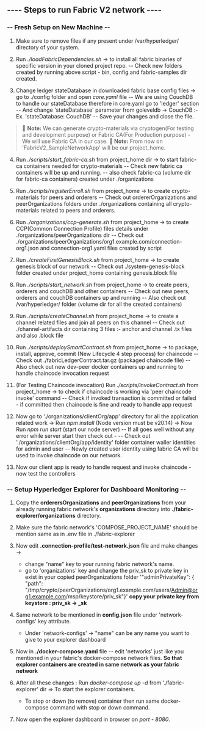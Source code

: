 ## ---- Steps to run Fabric V2 network ----

### **-- Fresh Setup on New Machine --**

1. Make sure to remove files if any present under /var/hyperledger/ directory of your system.

2. Run _./loadFabricDependencies.sh_ -> to install all fabric binaries of specific version in your cloned project repo.
   -- Check new folders created by running above script - bin, config and fabric-samples dir created.
3. Change ledger stateDatabase in downloaded fabric base config files -> go to ./config folder and open _core.yaml_ file
   -- We are using CouchDB to handle our stateDatabase therefore in core.yaml go to 'ledger' section
   -- And change 'stateDatabase' parameter from goleveldb -> CouchDB :- Ex. 'stateDatabase: CouchDB'
   -- Save your changes and close the file.

> :memo: **Note:** We can generate crypto-materials via cryptogen(For testing and development purpose) or Fabric CA(For Production purpose) - We will use Fabric CA in our case.
> :memo: **Note:** From now on 'FabricV2_SampleNetworkApp' will be our project_home.

4. Run _./scripts/start_fabric-ca.sh_ from project_home dir -> to start fabric-ca containers needed for crypto-materials
   -- Check new fabric ca containers will be up and running.
   -- also check fabric-ca (volume dir for fabric-ca containers) created under ./organizations

5. Run _./scripts/registerEnroll.sh_ from project_home -> to create crypto-materials for peers and orderers
   -- Check out ordererOrganizations and peerOrganizations folders under ./organizations containing all crypto-materials related to peers and orderers.

6. Run _./organizations/ccp-generate.sh_ from project_home -> to create CCP(Common Connection Profile) files details under ./organizations/peerOrganizations dir
   -- Check out ./organizations/peerOrganizations/org1.example.com/connection-org1.json and connection-org1.yaml files created by script

7. Run _./createFirstGenesisBlock.sh_ from project_home -> to create genesis block of our network
   -- Check out ./system-genesis-block folder created under project_home containing genesis.block file

8. Run _./scripts/start_network.sh_ from project_home -> to create peers, orderers and couchDB and other containers
   -- Check out new peers, orderers and couchDB containers up and running
   -- Also check out /var/hyperledger/ folder (volume dir for all the created containers)

9. Run _./scripts/createChannel.sh_ from project_home -> to create a channel related files and join all peers on this channel
   -- Check out ./channel-artifacts dir containing 3 files :- anchor and channel .tx files and also .block file

10. Run _./scripts/deploySmartContract.sh_ from project_home -> to package, install, approve, commit (New Lifecycle 4 step process) for chaincode
    -- Check out ./fabricLedgerContract.tar.gz (packaged chaincode file)
    -- Also check out new dev-peer docker containers up and running to handle chaincode invocation request
11. (For Testing Chaincode invocation) Run _./scripts/invokeContract.sh_ from project_home -> to check if chaincode is working via 'peer chaincode invoke' command
    -- Check if invoked transaction is committed or failed - if committed then chaincode is fine and ready to handle app request

12. Now go to './organizations/clientOrg/app' directory for all the application related work
    -> Run _npm install_ (Node version must be v20.14)
    -> Now Run _npm run start_ (start our node server)
    -- If all goes well without any error while server start then check out -
    -- Check out './organizations/clientOrg/app/identity' folder container waller identities for admin and user
    -- Newly created user identity using fabric CA will be used to invoke chaincode on our network.

13. Now our client app is ready to handle request and invoke chaincode - now test the controllers

### **-- Setup Hyperledger Explorer for Dashboard Monitoring --**

1. Copy the **orderersOrganizations** and **peerOrganizations** from your already running fabric network's **organizations** directory into **./fabric-explorer/organizations** directory.

2. Make sure the fabric network's 'COMPOSE_PROJECT_NAME' should be mention same as in .env file in ./fabric-explorer

3. Now edit **.connection-profile/test-network.json** file and make changes ->

   - change "name" key to your running fabric network's name.
   - go to 'organizations' key and change the priv_sk to private key in exist in your copied peerOrganizations folder '"adminPrivateKey": {
     "path": "/tmp/crypto/peerOrganizations/org1.example.com/users/Admin@org1.example.com/msp/keystore/priv_sk"}'
     **copy your private key from keystore : priv_sk -> <your-key>\_sk**

4. Same network to be mentioned in **config.json** file under 'network-configs' key attribute.

   - Under 'network-configs' -> "name" can be any name you want to give to your explorer dashboard

5. Now in **./docker-compose.yaml** file -- edit 'networks' just like you mentioned in your fabric's docker-compose network files. **So that explorer containers are created in same network as your fabric network**

6. After all these changes : Run _docker-compose up -d_ from './fabric-explorer' dir => To start the explorer containers.

   - To stop or down (to remove) container then run same docker-compose command with stop or down command.

7. Now open the explorer dashboard in browser on _port - 8080_.
